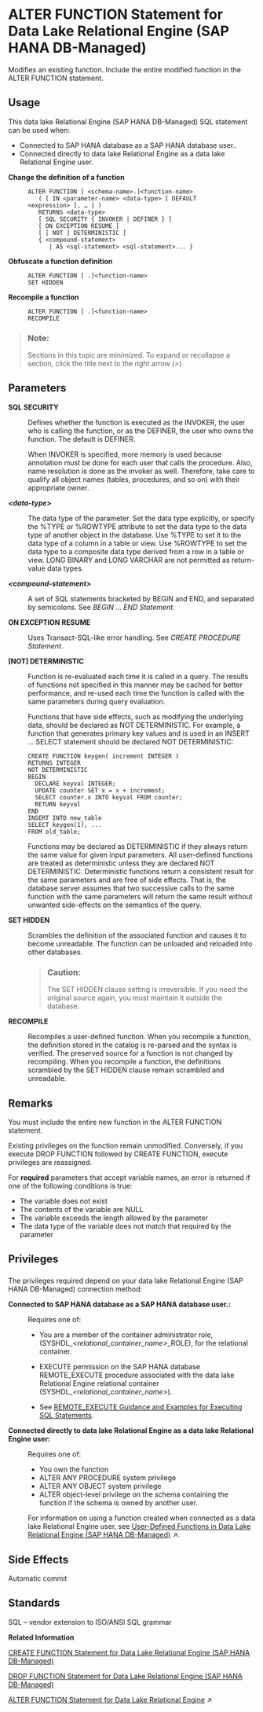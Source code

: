 <!-- loio3d7a54b993a74668b60ab048e299fbec -->

# ALTER FUNCTION Statement for Data Lake Relational Engine \(SAP HANA DB-Managed\)

Modifies an existing function. Include the entire modified function in the ALTER FUNCTION statement.



<a name="loio3d7a54b993a74668b60ab048e299fbec__section_jzt_bmj_g4b"/>

## Usage

This data lake Relational Engine \(SAP HANA DB-Managed\) SQL statement can be used when:

-   Connected to SAP HANA database as a SAP HANA database user..
-   Connected directly to data lake Relational Engine as a data lake Relational Engine user.




<dl>
<dt><b>

Change the definition of a function

</b></dt>
<dd>

```
ALTER FUNCTION [ <schema-name>.]<function-name> 
   ( [ IN <parameter-name> <data-type> [ DEFAULT <expression> ], … ] )
   RETURNS <data-type> 
   [ SQL SECURITY { INVOKER | DEFINER } ]
   [ ON EXCEPTION RESUME ]
   [ [ NOT ] DETERMINISTIC ]
   { <compound-statement> 
      | AS <sql-statement> <sql-statement>... }

```



</dd><dt><b>

Obfuscate a function definition

</b></dt>
<dd>

```
ALTER FUNCTION [ .]<function-name> 
SET HIDDEN
```



</dd><dt><b>

Recompile a function

</b></dt>
<dd>

```
ALTER FUNCTION [ .]<function-name>
RECOMPILE
```



</dd>
</dl>



> ### Note:  
> Sections in this topic are minimized. To expand or recollapse a section, click the title next to the right arrow \(*\>*\).



<a name="loio3d7a54b993a74668b60ab048e299fbec__section_jnd_wqk_sqb"/>

## Parameters


<dl>
<dt><b>

SQL SECURITY

</b></dt>
<dd>

Defines whether the function is executed as the INVOKER, the user who is calling the function, or as the DEFINER, the user who owns the function. The default is DEFINER.

When INVOKER is specified, more memory is used because annotation must be done for each user that calls the procedure. Also, name resolution is done as the invoker as well. Therefore, take care to qualify all object names \(tables, procedures, and so on\) with their appropriate owner.



</dd><dt><b>

*<data-type\>*

</b></dt>
<dd>

The data type of the parameter. Set the data type explicitly, or specify the %TYPE or %ROWTYPE attribute to set the data type to the data type of another object in the database. Use %TYPE to set it to the data type of a column in a table or view. Use %ROWTYPE to set the data type to a composite data type derived from a row in a table or view. LONG BINARY and LONG VARCHAR are not permitted as return-value data types.



</dd><dt><b>

*<compound-statement\>*

</b></dt>
<dd>

A set of SQL statements bracketed by BEGIN and END, and separated by semicolons. See *BEGIN … END Statement*.



</dd><dt><b>

ON EXCEPTION RESUME

</b></dt>
<dd>

Uses Transact-SQL-like error handling. See *CREATE PROCEDURE Statement*.



</dd><dt><b>

\[NOT\] DETERMINISTIC

</b></dt>
<dd>

Function is re-evaluated each time it is called in a query. The results of functions not specified in this manner may be cached for better performance, and re-used each time the function is called with the same parameters during query evaluation.

Functions that have side effects, such as modifying the underlying data, should be declared as NOT DETERMINISTIC. For example, a function that generates primary key values and is used in an INSERT … SELECT statement should be declared NOT DETERMINISTIC:

```
CREATE FUNCTION keygen( increment INTEGER ) 
RETURNS INTEGER 
NOT DETERMINISTIC 
BEGIN   
  DECLARE keyval INTEGER;  
  UPDATE counter SET x = x + increment;  
  SELECT counter.x INTO keyval FROM counter;   
  RETURN keyval 
END 
INSERT INTO new_table 
SELECT keygen(1), ... 
FROM old_table;
```

Functions may be declared as DETERMINISTIC if they always return the same value for given input parameters. All user-defined functions are treated as deterministic unless they are declared NOT DETERMINISTIC. Deterministic functions return a consistent result for the same parameters and are free of side effects. That is, the database server assumes that two successive calls to the same function with the same parameters will return the same result without unwanted side-effects on the semantics of the query.



</dd><dt><b>

SET HIDDEN

</b></dt>
<dd>

Scrambles the definition of the associated function and causes it to become unreadable. The function can be unloaded and reloaded into other databases.

> ### Caution:  
> The SET HIDDEN clause setting is irreversible. If you need the original source again, you must maintain it outside the database.



</dd><dt><b>

RECOMPILE

</b></dt>
<dd>

Recompiles a user-defined function. When you recompile a function, the definition stored in the catalog is re-parsed and the syntax is verified. The preserved source for a function is not changed by recompiling. When you recompile a function, the definitions scrambled by the SET HIDDEN clause remain scrambled and unreadable.



</dd>
</dl>



<a name="loio3d7a54b993a74668b60ab048e299fbec__section_hsf_zqk_sqb"/>

## Remarks

You must include the entire new function in the ALTER FUNCTION statement.

Existing privileges on the function remain unmodified. Conversely, if you execute DROP FUNCTION followed by CREATE FUNCTION, execute privileges are reassigned.

For **required** parameters that accept variable names, an error is returned if one of the following conditions is true:

-   The variable does not exist
-   The contents of the variable are NULL
-   The variable exceeds the length allowed by the parameter
-   The data type of the variable does not match that required by the parameter



<a name="loio3d7a54b993a74668b60ab048e299fbec__section_df1_11q_wwb"/>

## Privileges



### 

The privileges required depend on your data lake Relational Engine \(SAP HANA DB-Managed\) connection method:


<dl>
<dt><b>

Connected to SAP HANA database as a SAP HANA database user.:

</b></dt>
<dd>

Requires one of:

-   You are a member of the container administrator role, \(SYSHDL\_*<relational\_container\_name\>*\_ROLE\), for the relational container.
-   EXECUTE permission on the SAP HANA database REMOTE\_EXECUTE procedure associated with the data lake Relational Engine relational container \(SYSHDL\_*<relational\_container\_name\>*\).

-   See [REMOTE\_EXECUTE Guidance and Examples for Executing SQL Statements](remote-execute-guidance-and-examples-for-executing-sql-statements-fd99ac0.md).




</dd><dt><b>

Connected directly to data lake Relational Engine as a data lake Relational Engine user:

</b></dt>
<dd>

Requires one of:

-   You own the function
-   ALTER ANY PROCEDURE system privilege
-   ALTER ANY OBJECT system privilege
-   ALTER object-level privilege on the schema containing the function if the schema is owned by another user.

For information on using a function created when connected as a data lake Relational Engine user, see [User-Defined Functions in Data Lake Relational Engine (SAP HANA DB-Managed)](https://help.sap.com/viewer/9220e7fec0fe4503b5c5a6e21d584e63/2024_3_QRC/en-US/abea6df6284d46c8b2265c477be1f704.html "User-defined functions are a class of procedures that return a single value to the calling environment.") :arrow_upper_right:.



</dd>
</dl>



<a name="loio3d7a54b993a74668b60ab048e299fbec__section_m21_crk_sqb"/>

## Side Effects

Automatic commit



<a name="loio3d7a54b993a74668b60ab048e299fbec__section_eqd_drk_sqb"/>

## Standards

SQL – vendor extension to ISO/ANSI SQL grammar

**Related Information**  


[CREATE FUNCTION Statement for Data Lake Relational Engine \(SAP HANA DB-Managed\)](create-function-statement-for-data-lake-relational-engine-sap-hana-db-managed-abddfd6.md "Creates a user-defined function in the database. A function can be created for another user by specifying an owner name. Subject to permissions, a user-defined function can be used in exactly the same way as other non-aggregate functions.")

[DROP FUNCTION Statement for Data Lake Relational Engine \(SAP HANA DB-Managed\)](drop-function-statement-for-data-lake-relational-engine-sap-hana-db-managed-58c58a9.md "Removes a user-defined function from the database.")

[ALTER FUNCTION Statement for Data Lake Relational Engine](https://help.sap.com/viewer/19b3964099384f178ad08f2d348232a9/2024_3_QRC/en-US/a61280af84f21015a184bc25f16886f8.html "Modifies an existing function. Include the entire modified function in the ALTER FUNCTION statement.") :arrow_upper_right:

